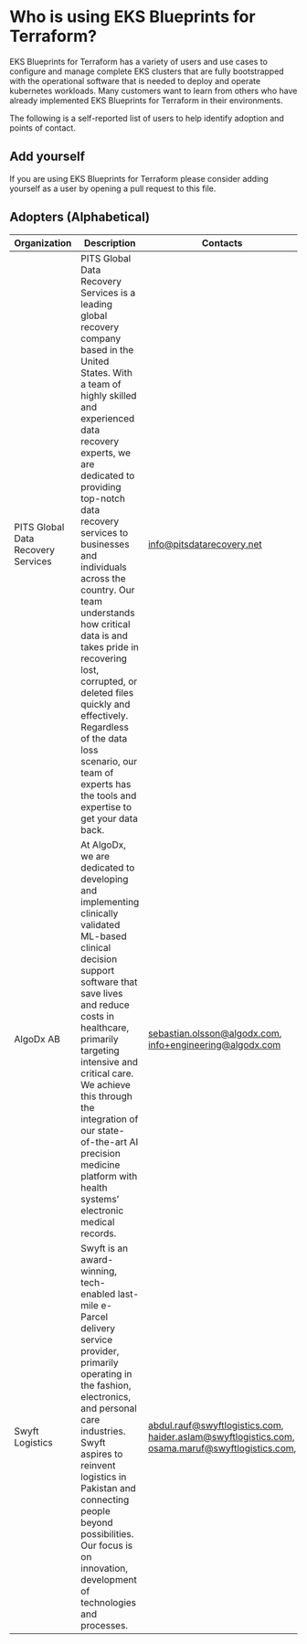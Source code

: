 # Who is using EKS Blueprints for Terraform?

EKS Blueprints for Terraform has a variety of users and use cases to configure and manage complete EKS clusters that are fully bootstrapped with the operational software that is needed to deploy and operate kubernetes workloads.
Many customers want to learn from others who have already implemented EKS Blueprints for Terraform in their environments.

The following is a self-reported list of users to help identify adoption and points of contact.

## Add yourself

If you are using EKS Blueprints for Terraform please consider adding yourself as a user by opening a pull request to this file.

## Adopters (Alphabetical)

| Organization | Description | Contacts | Link |
| --- | --- | --- | --- |
| PITS Global Data Recovery Services | PITS Global Data Recovery Services is a leading global recovery company based in the United States. With a team of highly skilled and experienced data recovery experts, we are dedicated to providing top-notch data recovery services to businesses and individuals across the country. Our team understands how critical data is and takes pride in recovering lost, corrupted, or deleted files quickly and effectively. Regardless of the data loss scenario, our team of experts has the tools and expertise to get your data back.| info@pitsdatarecovery.net | https://www.pitsdatarecovery.net/ | 
| AlgoDx AB | At AlgoDx, we are dedicated to developing and implementing clinically validated ML-based clinical decision support software that save lives and reduce costs in healthcare, primarily targeting intensive and critical care. We achieve this through the integration of our state-of-the-art AI precision medicine platform with health systems’ electronic medical records. | sebastian.olsson@algodx.com, info+engineering@algodx.com | https://www.algodx.com/ |
| Swyft Logistics | Swyft is an award-winning, tech-enabled last-mile e-Parcel delivery service provider, primarily operating in the fashion, electronics, and personal care industries. Swyft aspires to reinvent logistics in Pakistan and connecting people beyond possibilities. Our focus is on innovation, development of technologies and processes. | abdul.rauf@swyftlogistics.com, haider.aslam@swyftlogistics.com, osama.maruf@swyftlogistics.com,   | https://www.swyftlogistics.com/ |
